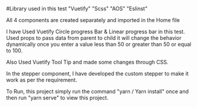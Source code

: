 #Library used in this test
  "Vuetify"
  "Scss"
  "AOS"
  "Eslinst"
  
All 4 components are created separately and imported in the Home file

I have Used Vuetify Circle progress Bar & Linear progress bar in this test. Used props to pass data from parent to child it will change the behavior dynamically once you enter a value less than 50 or greater than 50 or equal to 100.

Also Used Vuetify Tool Tip and made some changes through CSS.

In the stepper component, I have developed the custom stepper to make it work as per the requirement.

To Run, this project simply run the command "yarn / Yarn install" once  and then run "yarn serve" to view this project.
